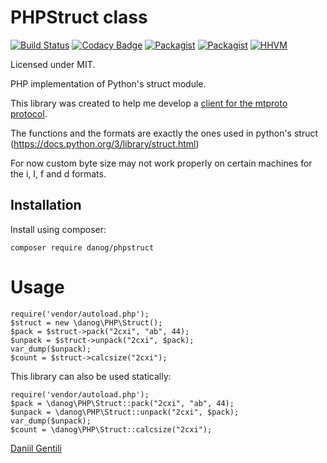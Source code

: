 # PHPStruct class

[![Build Status](https://travis-ci.org/danog/PHPStruct.svg?branch=master)](https://travis-ci.org/danog/PHPStruct)
[![Codacy Badge](https://api.codacy.com/project/badge/Grade/7b91e30ec89a4313bdb34766ea990113)](https://www.codacy.com/app/daniil-gentili-dg/PHPStruct?utm_source=github.com&amp;utm_medium=referral&amp;utm_content=danog/PHPStruct&amp;utm_campaign=Badge_Grade)
[![Packagist](https://img.shields.io/packagist/l/danog/phpstruct.svg?maxAge=2592000)](https://packagist.org/danog/phpstruct)
[![Packagist](https://img.shields.io/packagist/dm/danog/phpstruct.svg?maxAge=2592000)](https://packsgist.org/danog/phpstrucr)
[![HHVM](https://img.shields.io/hhvm/danog/phpstruct.svg?maxAge=2592000)]()

Licensed under MIT.

PHP implementation of Python's struct module.

This library was created to help me develop a [client for the mtproto protocol](https://github.com/danog/MadelineProto).  

The functions and the formats are exactly the ones used in python's struct 
(https://docs.python.org/3/library/struct.html)

For now custom byte size may not work properly on certain machines for the i, I, f and d formats.

## Installation

Install using composer:
```
composer require danog/phpstruct
```

# Usage

```
require('vendor/autoload.php');
$struct = new \danog\PHP\Struct();
$pack = $struct->pack("2cxi", "ab", 44);
$unpack = $struct->unpack("2cxi", $pack);
var_dump($unpack);
$count = $struct->calcsize("2cxi");
```

This library can also be used statically:


```
require('vendor/autoload.php');
$pack = \danog\PHP\Struct::pack("2cxi", "ab", 44);
$unpack = \danog\PHP\Struct::unpack("2cxi", $pack);
var_dump($unpack);
$count = \danog\PHP\Struct::calcsize("2cxi");
```


[Daniil Gentili](http://daniil.it)
